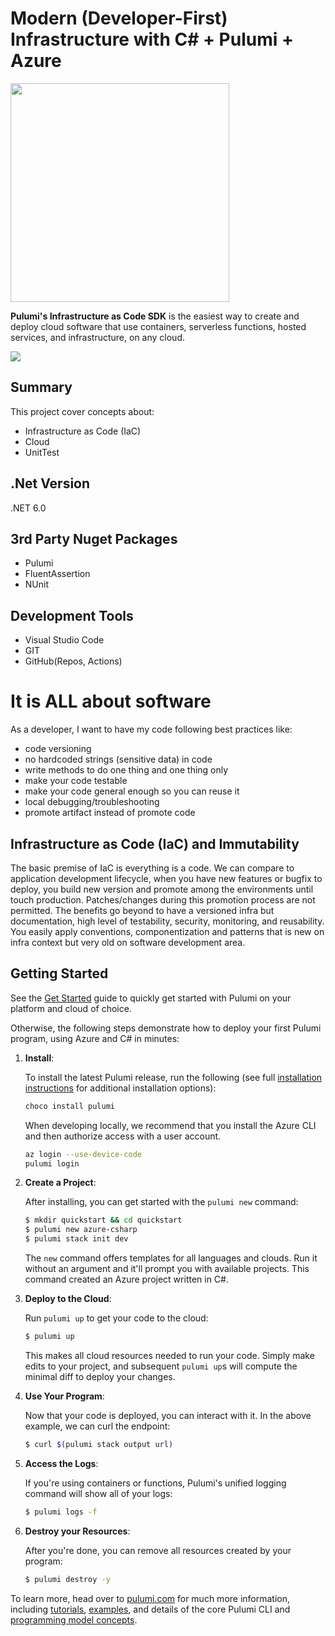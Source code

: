 # Modern (Developer-First) Infrastructure with C# + Pulumi + Azure 

<a href="https://www.pulumi.com?utm_campaign=pulumi-pulumi-github-repo&utm_source=github.com&utm_medium=top-logo" title="Pulumi - Modern Infrastructure as Code - AWS Azure Kubernetes Containers Serverless">
    <img src="https://www.pulumi.com/images/logo/logo-on-white-box.svg?" width="350">
</a>

**Pulumi's Infrastructure as Code SDK** is the easiest way to create and deploy cloud software that use containers, serverless functions, hosted services, and infrastructure, on any cloud.

<img src="https://www.pulumi.com/images/product/product-platform-desktop.svg"/>

## Summary
This project cover concepts about:  
 - Infrastructure as Code (IaC)
 - Cloud
 - UnitTest

## .Net Version
.NET 6.0

## 3rd Party Nuget Packages 
- Pulumi
- FluentAssertion
- NUnit

## Development Tools
 - Visual Studio Code
 - GIT
 - GitHub(Repos, Actions)
 
# It is ALL about software

As a developer, I want to have my code following best practices like:

- code versioning
- no hardcoded strings (sensitive data) in code
- write methods to do one thing and one thing only
- make your code testable
- make your code general enough so you can reuse it
- local debugging/troubleshooting
- promote artifact instead of promote code 

## Infrastructure as Code (IaC) and Immutability

The basic premise of IaC is everything is a code. We can compare to application development lifecycle, when you have new features or bugfix to deploy, you build new version and promote among the environments until touch production.  Patches/changes during this promotion process are not permitted. The benefits go beyond to have a versioned infra but documentation, high level of testability, security, monitoring, and reusability. You easily apply conventions, componentization and patterns that is new on infra context but very old on software development area.

## Getting Started

See the [Get Started](https://www.pulumi.com/docs/quickstart/?utm_campaign=pulumi-pulumi-github-repo&utm_source=github.com&utm_medium=getting-started-quickstart) guide to quickly get started with Pulumi on your platform and cloud of choice.

Otherwise, the following steps demonstrate how to deploy your first Pulumi program, using Azure and C# in minutes:

1. **Install**:

    To install the latest Pulumi release, run the following (see full
    [installation instructions](https://www.pulumi.com/docs/reference/install/?utm_campaign=pulumi-pulumi-github-repo&utm_source=github.com&utm_medium=getting-started-install) for additional installation options):

    ```bash
    choco install pulumi
    ```

    When developing locally, we recommend that you install the Azure CLI and then authorize access with a user account.

    ```bash
    az login --use-device-code
    pulumi login
    ```

2. **Create a Project**:

    After installing, you can get started with the `pulumi new` command:

    ```bash
    $ mkdir quickstart && cd quickstart
    $ pulumi new azure-csharp
    $ pulumi stack init dev
    ```

    The `new` command offers templates for all languages and clouds.  Run it without an argument and it'll prompt     you with available projects.  This command created an Azure project written in C#.

3. **Deploy to the Cloud**:

    Run `pulumi up` to get your code to the cloud:

    ```bash
    $ pulumi up
    ```

    This makes all cloud resources needed to run your code.  Simply make edits to your project, and subsequent
    `pulumi up`s will compute the minimal diff to deploy your changes.

4. **Use Your Program**:

    Now that your code is deployed, you can interact with it.  In the above example, we can curl the endpoint:

    ```bash
    $ curl $(pulumi stack output url)
    ```

5. **Access the Logs**:

    If you're using containers or functions, Pulumi's unified logging command will show all of your logs:

    ```bash
    $ pulumi logs -f
    ```

6. **Destroy your Resources**:

    After you're done, you can remove all resources created by your program:

    ```bash
    $ pulumi destroy -y
    ```

To learn more, head over to [pulumi.com](https://pulumi.com/?utm_campaign=pulumi-pulumi-github-repo&utm_source=github.com&utm_medium=getting-started-learn-more-home) for much more information, including [tutorials](https://www.pulumi.com/docs/reference/tutorials/?utm_campaign=pulumi-pulumi-github-repo&utm_source=github.com&utm_medium=getting-started-learn-more-tutorials), [examples](https://github.com/pulumi/examples), and details of the core Pulumi CLI and [programming model concepts](https://www.pulumi.com/docs/reference/concepts/?utm_campaign=pulumi-pulumi-github-repo&utm_source=github.com&utm_medium=getting-started-learn-more-concepts).


